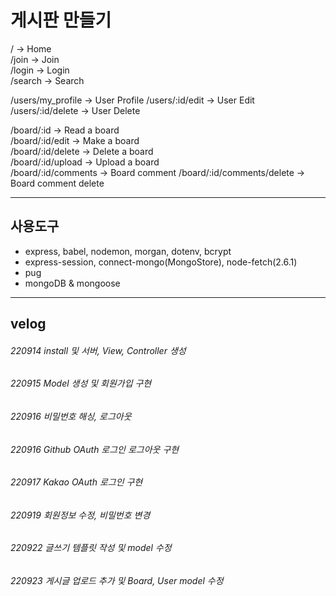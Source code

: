 # 게시판 만들기 

/ -> Home  
/join -> Join  
/login -> Login  
/search -> Search  

/users/my_profile -> User Profile
/users/:id/edit -> User Edit  
/users/:id/delete -> User Delete  

/board/:id -> Read a board  
/board/:id/edit -> Make a board  
/board/:id/delete -> Delete a board  
/board/:id/upload -> Upload a board  
/board/:id/comments -> Board comment
/board/:id/comments/delete -> Board comment delete  
***
## 사용도구 
- express, babel, nodemon, morgan, dotenv, bcrypt
- express-session, connect-mongo(MongoStore), node-fetch(2.6.1)
- pug
- mongoDB & mongoose
***
## velog
###### 220914 install 및 서버, View, Controller 생성  
###### 220915 Model 생성 및 회원가입 구현
###### 220916 비밀번호 해싱, 로그아웃
###### 220916 Github OAuth 로그인 로그아웃 구현
###### 220917 Kakao OAuth 로그인 구현
###### 220919 회원정보 수정, 비밀번호 변경
###### 220922 글쓰기 템플릿 작성 및 model 수정
###### 220923 게시글 업로드 추가 및 Board, User model 수정

